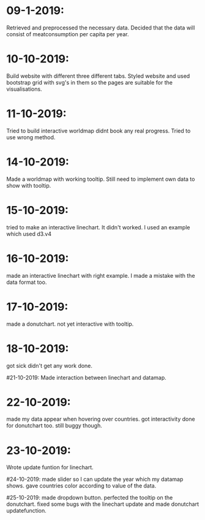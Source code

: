 # 09-1-2019:
Retrieved and preprocessed the necessary data.
Decided that the data will consist of meatconsumption per capita per year.

# 10-10-2019:
Build website with different three different tabs.
Styled website and used bootstrap grid with svg's in them so the pages are
suitable for the visualisations.

# 11-10-2019:
Tried to build interactive worldmap didnt book any real progress. Tried to use wrong method.

# 14-10-2019:
Made a worldmap with working tooltip. Still need to implement own data to show with tooltip.

# 15-10-2019:
tried to make an interactive linechart. It didn't worked. I used an example which used d3.v4

# 16-10-2019:
made an interactive linechart with right example. I made a mistake with the data format too.

# 17-10-2019:
made a donutchart. not yet interactive with tooltip.

# 18-10-2019:
got sick didn't get any work done.

#21-10-2019:
Made interaction between linechart and datamap.

# 22-10-2019:
made my data appear when hovering over countries.
got interactivity done for donutchart too. still buggy though.

# 23-10-2019:
Wrote update funtion for linechart.

#24-10-2019:
made slider so I can update the year which my datamap shows.
gave countries color according to value of the data.

#25-10-2019:
made dropdown button. perfected the tooltip on the donutchart.
fixed some bugs with the linechart update and made donutchart updatefunction.
